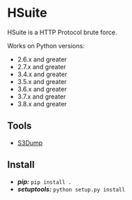 # HSuite

HSuite is a HTTP Protocol brute force.

Works on Python versions:

- 2.6.x and greater
- 2.7.x and greater
- 3.4.x and greater
- 3.5.x and greater
- 3.6.x and greater
- 3.7.x and greater
- 3.8.x and greater

## Tools

- [S3Dump](docs/s3dump/README.md)

## Install

- ***pip:*** `pip install .`
- ***setuptools:*** `python setup.py install`
